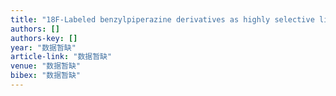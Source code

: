 ```yaml
---
title: "18F‐Labeled benzylpiperazine derivatives as highly selective ligands for imaging σ1 receptor with positron emission tomography"
authors: []
authors-key: []
year: "数据暂缺"
article-link: "数据暂缺"
venue: "数据暂缺"
bibex: "数据暂缺"
---
```

